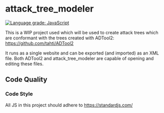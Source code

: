 # attack_tree_modeler
[![Language grade: JavaScript](https://img.shields.io/lgtm/grade/javascript/g/JosiahOne/attack_tree_modeler.svg?logo=lgtm&logoWidth=18)](https://lgtm.com/projects/g/JosiahOne/attack_tree_modeler/context:javascript)

This is a WIP project used which will be used to create attack trees which are
conformant with the trees created with ADTool2: https://github.com/tahti/ADTool2

It runs as a single website and can be exported (and imported) as an XML file.
Both ADTool2 and attack_tree_modeler are capable of opening and editing these
files.


## Code Quality

### Code Style
All JS in this project should adhere to https://standardjs.com/
